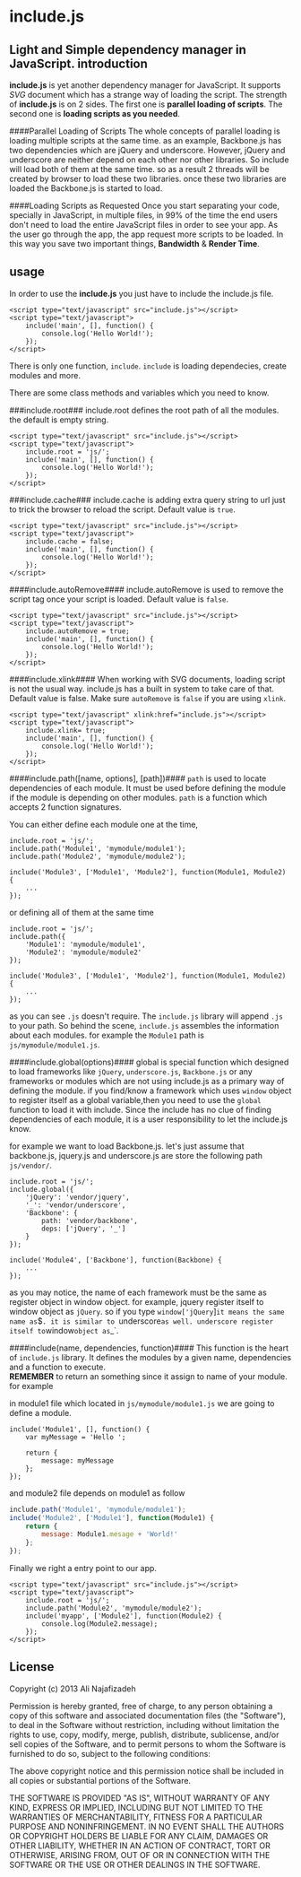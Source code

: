 include.js
==
Light and Simple dependency manager in JavaScript.
introduction
--
__include.js__ is yet another dependency manager for JavaScript. It supports _SVG_ document which has a strange way of loading the script. The strength of __include.js__ is on 2 sides. The first one is **parallel loading of scripts**. The second one is **loading scripts as you needed**.

####Parallel Loading of Scripts
The whole concepts of parallel loading is loading multiple scripts at the same time. as an example, Backbone.js has two dependencies which are jQuery and underscore. However, jQuery and underscore are neither depend on each other nor other libraries. So include will load both of them at the same time. so as a result 2 threads will be created by browser to load these two libraries. once these two libraries are loaded the Backbone.js is started to load.

####Loading Scripts as Requested
Once you start separating your code, specially in JavaScript, in multiple files, in 99% of the time the end users don't need to load the entire JavaScript files in order to see your app. As the user go through the app, the app request more scripts to be loaded. In this way you save two important things, __Bandwidth__ & __Render Time__.

usage
--
In order to use the __include.js__ you just have to include the include.js file.
    
    <script type="text/javascript" src="include.js"></script>
    <script type="text/javascript">
        include('main', [], function() {
            console.log('Hello World!');
        });
    </script>

There is only one function, `include`. `include` is loading dependecies, create modules and more.

There are some class methods and variables which you need to know.

###include.root###
include.root defines the root path of all the modules. the default is empty string.
   
    <script type="text/javascript" src="include.js"></script>
    <script type="text/javascript">
        include.root = 'js/';
        include('main', [], function() {
            console.log('Hello World!');
        });
    </script>   

###include.cache###
include.cache is adding extra query string to url just to trick the browser to reload the script. Default value is `true`.

    <script type="text/javascript" src="include.js"></script>
    <script type="text/javascript">
        include.cache = false;
        include('main', [], function() {
            console.log('Hello World!');
        });
    </script>   

####include.autoRemove####
include.autoRemove is used to remove the script tag once your script is loaded. Default value is `false`.

    <script type="text/javascript" src="include.js"></script>
    <script type="text/javascript">
        include.autoRemove = true;
        include('main', [], function() {
            console.log('Hello World!');
        });
    </script>   

####include.xlink####
When working with SVG documents, loading script is not the usual way. include.js has a built in system to take care of that. Default value is false. Make sure `autoRemove` is `false` if you are using `xlink`.

    <script type="text/javascript" xlink:href="include.js"></script>
    <script type="text/javascript">
        include.xlink= true;
        include('main', [], function() {
            console.log('Hello World!');
        });
    </script>   

####include.path([name, options], [path])####
`path` is used to locate dependencies of each module. It must be used before defining the module if the module is depending on other modules. `path` is a function which accepts 2 function signatures.

You can either define each module one at the time,
    
    include.root = 'js/';
    include.path('Module1', 'mymodule/module1');
    include.path('Module2', 'mymodule/module2');
    
    include('Module3', ['Module1', 'Module2'], function(Module1, Module2) {
        ...
    });

or defining all of them at the same time

    include.root = 'js/';
    include.path({
        'Module1': 'mymodule/module1',
        'Module2': 'mymodule/module2'
    });
    
    include('Module3', ['Module1', 'Module2'], function(Module1, Module2) {
        ...
    });
   
as you can see `.js` doesn't require. The `include.js` library will append `.js` to your path. So behind the scene, `include.js` assembles the information about each modules. for example the `Module1` path is `js/mymodule/module1.js`.

####include.global(options)####
global is special function which designed to load frameworks like `jQuery`, `underscore.js`, `Backbone.js` or any frameworks or modules which are not using include.js as a primary way of defining the module. if you find/know a framework which uses `window` object to register itself as a global variable,then you need to use the `global` function to load it with include. Since the include has no clue of finding dependencies of each module, it is a user responsibility to let the include.js know.

for example we want to load Backbone.js. let's just assume that backbone.js, jquery.js and underscore.js are store the following path `js/vendor/`.

    include.root = 'js/';
    include.global({
        'jQuery': 'vendor/jquery',
        '_': 'vendor/underscore',
        'Backbone': {
            path: 'vendor/backbone',
            deps: ['jQuery', '_']
        }
    });

    include('Module4', ['Backbone'], function(Backbone) {
        ...
    });

as you may notice, the name of each framework must be the same as register object in window object. for example, jquery register itself to window object as `jQuery`. so if you type `window['jQuery`]` it means the same name as `$`. it is similar to `underscore` as well. underscore register itself to `window` object as `_`.

####include(name, dependencies, function)####
This function is the heart of `include.js` library. It defines the modules by a given name, dependencies and a function to execute. <br/>__REMEMBER__ to return an something since it assign to name of your module. for example

in module1 file which located in `js/mymodule/module1.js` we are going to define a module.

    include('Module1', [], function() {
        var myMessage = 'Hello ';
        
        return {
            message: myMessage
        };
    });

and module2 file depends on module1 as follow
```js
include.path('Module1', 'mymodule/module1');
include('Module2', ['Module1'], function(Module1) {
    return {
        message: Module1.mesage + 'World!'
    };
});
```

Finally we right a entry point to our app.

    <script type="text/javascript" src="include.js"></script>
    <script type="text/javascript">
        include.root = 'js/';
        include.path('Module2', 'mymodule/module2');
        include('myapp', ['Module2'], function(Module2) {
            console.log(Module2.message);
        });
    </script>

License
--
Copyright (c) 2013 Ali Najafizadeh

Permission is hereby granted, free of charge, to any person obtaining a copy of this software and associated documentation files (the "Software"), to deal in the Software without restriction, including without limitation the rights to use, copy, modify, merge, publish, distribute, sublicense, and/or sell copies of the Software, and to permit persons to whom the Software is furnished to do so, subject to the following conditions:

The above copyright notice and this permission notice shall be included in all copies or substantial portions of the Software.

THE SOFTWARE IS PROVIDED "AS IS", WITHOUT WARRANTY OF ANY KIND, EXPRESS OR IMPLIED, INCLUDING BUT NOT LIMITED TO THE WARRANTIES OF MERCHANTABILITY, FITNESS FOR A PARTICULAR PURPOSE AND NONINFRINGEMENT. IN NO EVENT SHALL THE AUTHORS OR COPYRIGHT HOLDERS BE LIABLE FOR ANY CLAIM, DAMAGES OR OTHER LIABILITY, WHETHER IN AN ACTION OF CONTRACT, TORT OR OTHERWISE, ARISING FROM, OUT OF OR IN CONNECTION WITH THE SOFTWARE OR THE USE OR OTHER DEALINGS IN THE SOFTWARE.
